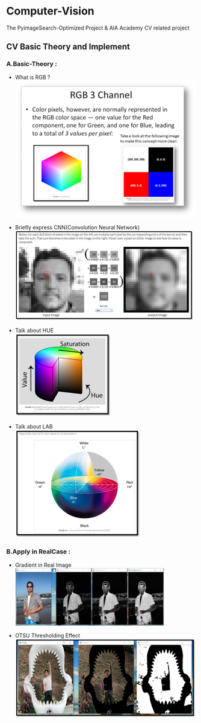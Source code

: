 # Computer-Vision

The PyimageSearch-Optimized Project & AIA Academy CV related project

## CV Basic Theory and Implement


### A.Basic-Theory : 

-  What is RGB ? <br>
![image](Result_Image/chp_1_2_RGB.png)<br>

- Briefly express CNN(Convolution Neural Network)<br>
![image](Result_Image/chp_1_5_RealExampleInConvolution.png)<br>

- Talk about HUE<br>
![image](Result_Image/chp_1_8_HUE.png)<br>

- Talk about LAB<br>
![image](Result_Image/chp_1_8_WhatIsLAB.png)<br>


### B.Apply in RealCase :

- Gradient in Real Image<br>
![image](Result_Image/chp_1_6_Gradient2.png)<br>

- OTSU Thresholding Effect<br>
![image](Result_Image/chp_1_9_1_OTSU_Thresholding.png)<br>

